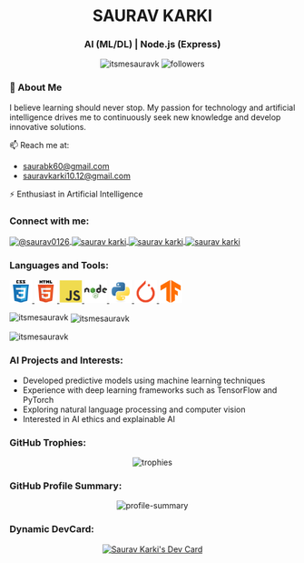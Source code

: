<h1 align="center">SAURAV KARKI</h1>
<h3 align="center">AI (ML/DL) | Node.js (Express)</h3>

<p align="center">
  <img src="https://komarev.com/ghpvc/?username=itsmesauravk&label=Profile%20views&color=0e75b6&style=flat" alt="itsmesauravk" />
  <img src="https://img.shields.io/github/followers/itsmesauravk?label=Followers" alt="followers" />
</p>

<div align="left">
  <h3>🌱 About Me</h3>
  <p>I believe learning should never stop. My passion for technology and artificial intelligence drives me to continuously seek new knowledge and develop innovative solutions.</p>
  <p>📫 Reach me at:</p>
  <ul>
    <li><a href="mailto:saurabk60@gmail.com">saurabk60@gmail.com</a></li>
    <li><a href="mailto:sauravkarki10.12@gmail.com">sauravkarki10.12@gmail.com</a></li>
  </ul>
  <p>⚡ Enthusiast in Artificial Intelligence</p>
</div>

<h3 align="left">Connect with me:</h3>
<p align="left">
  <a href="https://twitter.com/@saurav0126" target="blank">
    <img align="center" src="https://img.shields.io/twitter/follow/saurav0126?label=Twitter&style=social" alt="@saurav0126" />
  </a>
  <a href="https://linkedin.com/in/saurav-karki" target="blank">
    <img align="center" src="https://img.shields.io/badge/LinkedIn-Connect-blue" alt="saurav karki" />
  </a>
  <a href="https://fb.com/saurav.karki" target="blank">
    <img align="center" src="https://img.shields.io/badge/Facebook-Follow-blue" alt="saurav karki" />
  </a>
  <a href="https://instagram.com/saurav.karki" target="blank">
    <img align="center" src="https://img.shields.io/badge/Instagram-Follow-E4405F" alt="saurav karki" />
  </a>
</p>

<h3 align="left">Languages and Tools:</h3>
<p align="left">
  <a href="https://www.w3schools.com/css/" target="_blank" rel="noreferrer">
    <img src="https://raw.githubusercontent.com/devicons/devicon/master/icons/css3/css3-original-wordmark.svg" alt="css3" width="40" height="40"/>
  </a>
  <a href="https://www.w3.org/html/" target="_blank" rel="noreferrer">
    <img src="https://raw.githubusercontent.com/devicons/devicon/master/icons/html5/html5-original-wordmark.svg" alt="html5" width="40" height="40"/>
  </a>
  <a href="https://developer.mozilla.org/en-US/docs/Web/JavaScript" target="_blank" rel="noreferrer">
    <img src="https://raw.githubusercontent.com/devicons/devicon/master/icons/javascript/javascript-original.svg" alt="javascript" width="40" height="40"/>
  </a>
  <a href="https://nodejs.org" target="_blank" rel="noreferrer">
    <img src="https://raw.githubusercontent.com/devicons/devicon/master/icons/nodejs/nodejs-original-wordmark.svg" alt="nodejs" width="40" height="40"/>
  </a>
  <a href="https://www.python.org" target="_blank" rel="noreferrer">
    <img src="https://raw.githubusercontent.com/devicons/devicon/master/icons/python/python-original.svg" alt="python" width="40" height="40"/>
  </a>
  <a href="https://pytorch.org/" target="_blank" rel="noreferrer">
    <img src="https://raw.githubusercontent.com/devicons/devicon/master/icons/pytorch/pytorch-original.svg" alt="pytorch" width="40" height="40"/>
  </a>
  <a href="https://www.tensorflow.org/" target="_blank" rel="noreferrer">
    <img src="https://raw.githubusercontent.com/devicons/devicon/master/icons/tensorflow/tensorflow-original.svg" alt="tensorflow" width="40" height="40"/>
  </a>
</p>

<p><img align="left" src="https://github-readme-stats.vercel.app/api/top-langs?username=itsmesauravk&show_icons=true&locale=en&layout=compact" alt="itsmesauravk" /></p>

<p>&nbsp;<img align="center" src="https://github-readme-stats.vercel.app/api?username=itsmesauravk&show_icons=true&locale=en" alt="itsmesauravk" /></p>

<p><img align="center" src="https://github-readme-streak-stats.herokuapp.com/?user=itsmesauravk&" alt="itsmesauravk" /></p>

<h3 align="left">AI Projects and Interests:</h3>
<ul>
  <li>Developed predictive models using machine learning techniques</li>
  <li>Experience with deep learning frameworks such as TensorFlow and PyTorch</li>
  <li>Exploring natural language processing and computer vision</li>
  <li>Interested in AI ethics and explainable AI</li>
</ul>

<h3 align="left">GitHub Trophies:</h3>
<p align="center">
  <img src="https://github-profile-trophy.vercel.app/?username=itsmesauravk&theme=onedark" alt="trophies" />
</p>

<h3 align="left">GitHub Profile Summary:</h3>
<p align="center">
  <img src="https://github-profile-summary-cards.vercel.app/api/cards/profile-details?username=itsmesauravk&theme=monokai" alt="profile-summary" />
</p>

<h3 align="left">Dynamic DevCard:</h3>
<p align="center">
  <a href="https://app.daily.dev/sauravkarki">
    <img src="https://api.daily.dev/devcards/8828c2a35f67403a92df293484002a18.png?r=xy4" width="400" alt="Saurav Karki's Dev Card"/>
  </a>
</p>
